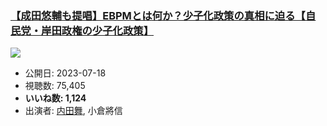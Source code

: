 ### [【成田悠輔も提唱】EBPMとは何か？少子化政策の真相に迫る【自民党・岸田政権の少子化政策】](https://www.youtube.com/watch?v=bsl1LASqwEs)
[![](https://img.youtube.com/vi/bsl1LASqwEs/sddefault.jpg)](https://www.youtube.com/watch?v=bsl1LASqwEs)
-   公開日: 2023-07-18
-   視聴数: 75,405
-   **いいね数: 1,124**
-   出演者: [内田舞](/rehacq_fan/people/内田舞 "wikilink"), 小倉將信

